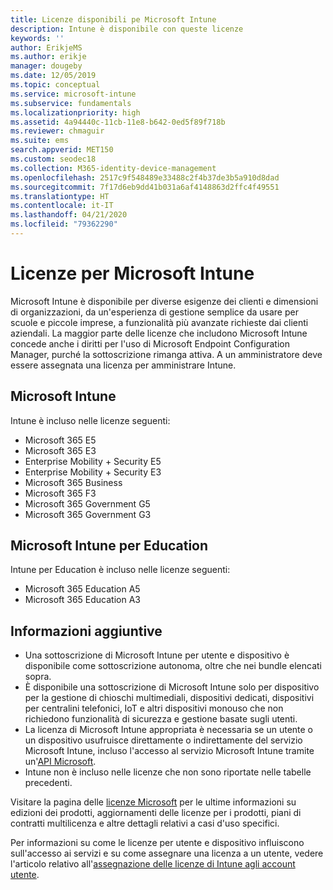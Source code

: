 ```yaml
---
title: Licenze disponibili pe Microsoft Intune
description: Intune è disponibile con queste licenze
keywords: ''
author: ErikjeMS
ms.author: erikje
manager: dougeby
ms.date: 12/05/2019
ms.topic: conceptual
ms.service: microsoft-intune
ms.subservice: fundamentals
ms.localizationpriority: high
ms.assetid: 4a94440c-11cb-11e8-b642-0ed5f89f718b
ms.reviewer: chmaguir
ms.suite: ems
search.appverid: MET150
ms.custom: seodec18
ms.collection: M365-identity-device-management
ms.openlocfilehash: 2517c9f548489e33488c2f4b37de3b5a910d8dad
ms.sourcegitcommit: 7f17d6eb9dd41b031a6af4148863d2ffc4f49551
ms.translationtype: HT
ms.contentlocale: it-IT
ms.lasthandoff: 04/21/2020
ms.locfileid: "79362290"
---
```

# <a name="microsoft-intune-licensing"></a>Licenze per Microsoft Intune
Microsoft Intune è disponibile per diverse esigenze dei clienti e dimensioni di organizzazioni, da un'esperienza di gestione semplice da usare per scuole e piccole imprese, a funzionalità più avanzate richieste dai clienti aziendali. La maggior parte delle licenze che includono Microsoft Intune concede anche i diritti per l'uso di Microsoft Endpoint Configuration Manager, purché la sottoscrizione rimanga attiva. A un amministratore deve essere assegnata una licenza per amministrare Intune.

## <a name="microsoft-intune"></a>Microsoft Intune
Intune è incluso nelle licenze seguenti:

- Microsoft 365 E5
- Microsoft 365 E3
- Enterprise Mobility + Security E5
- Enterprise Mobility + Security E3
- Microsoft 365 Business
- Microsoft 365 F3
- Microsoft 365 Government G5
- Microsoft 365 Government G3

## <a name="microsoft-intune-for-education"></a>Microsoft Intune per Education
Intune per Education è incluso nelle licenze seguenti:

- Microsoft 365 Education A5
- Microsoft 365 Education A3

## <a name="additional-information"></a>Informazioni aggiuntive
- Una sottoscrizione di Microsoft Intune per utente e dispositivo è disponibile come sottoscrizione autonoma, oltre che nei bundle elencati sopra.
- È disponibile una sottoscrizione di Microsoft Intune solo per dispositivo per la gestione di chioschi multimediali, dispositivi dedicati, dispositivi per centralini telefonici, IoT e altri dispositivi monouso che non richiedono funzionalità di sicurezza e gestione basate sugli utenti.
- La licenza di Microsoft Intune appropriata è necessaria se un utente o un dispositivo usufruisce direttamente o indirettamente del servizio Microsoft Intune, incluso l'accesso al servizio Microsoft Intune tramite un'[API Microsoft](https://docs.microsoft.com/legal/microsoft-apis/terms-of-use).
- Intune non è incluso nelle licenze che non sono riportate nelle tabelle precedenti.

Visitare la pagina delle [licenze Microsoft](https://www.microsoft.com/licensing/default) per le ultime informazioni su edizioni dei prodotti, aggiornamenti delle licenze per i prodotti, piani di contratti multilicenza e altre dettagli relativi a casi d'uso specifici.  

Per informazioni su come le licenze per utente e dispositivo influiscono sull'accesso ai servizi e su come assegnare una licenza a un utente, vedere l'articolo relativo all'[assegnazione delle licenze di Intune agli account utente](licenses-assign.md).
